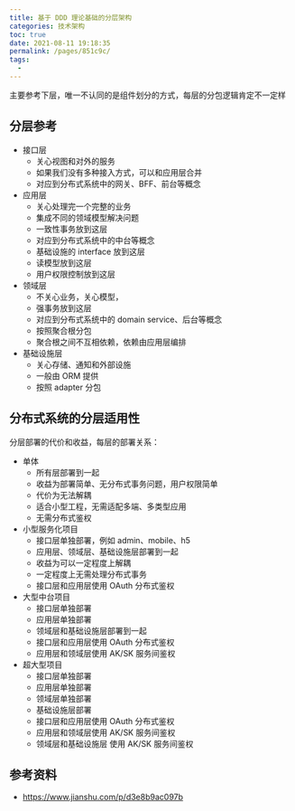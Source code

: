 ```yaml
---
title: 基于 DDD 理论基础的分层架构
categories: 技术架构
toc: true
date: 2021-08-11 19:18:35
permalink: /pages/851c9c/
tags: 
  - 
---
```


主要参考下层，唯一不认同的是组件划分的方式，每层的分包逻辑肯定不一定样

## 分层参考

- 接口层 
    - 关心视图和对外的服务
    - 如果我们没有多种接入方式，可以和应用层合并
    - 对应到分布式系统中的网关、BFF、前台等概念
- 应用层 
    - 关心处理完一个完整的业务
    - 集成不同的领域模型解决问题
    - 一致性事务放到这层
    - 对应到分布式系统中的中台等概念
    - 基础设施的 interface 放到这层
    - 读模型放到这层
    - 用户权限控制放到这层
- 领域层
    - 不关心业务，关心模型，
    - 强事务放到这层
    - 对应到分布式系统中的 domain service、后台等概念
    - 按照聚合根分包
    - 聚合根之间不互相依赖，依赖由应用层编排
- 基础设施层
    - 关心存储、通知和外部设施
    - 一般由 ORM 提供
    - 按照 adapter 分包
    

## 分布式系统的分层适用性

分层部署的代价和收益，每层的部署关系：

- 单体
    - 所有层部署到一起
    - 收益为部署简单、无分布式事务问题，用户权限简单
    - 代价为无法解耦
    - 适合小型工程，无需适配多端、多类型应用
    - 无需分布式鉴权
- 小型服务化项目
    - 接口层单独部署，例如 admin、mobile、h5
    - 应用层、领域层、基础设施层部署到一起
    - 收益为可以一定程度上解耦
    - 一定程度上无需处理分布式事务
    - 接口层和应用层使用 OAuth 分布式鉴权
- 大型中台项目
    - 接口层单独部署
    - 应用层单独部署
    - 领域层和基础设施层部署到一起
    - 接口层和应用层使用 OAuth 分布式鉴权
    - 应用层和领域层使用 AK/SK 服务间鉴权
- 超大型项目
    - 接口层单独部署
    - 应用层单独部署
    - 领域层单独部署
    - 基础设施层部署
    - 接口层和应用层使用 OAuth 分布式鉴权
    - 应用层和领域层使用 AK/SK 服务间鉴权
    - 领域层和基础设施层 使用 AK/SK 服务间鉴权



## 参考资料

- https://www.jianshu.com/p/d3e8b9ac097b